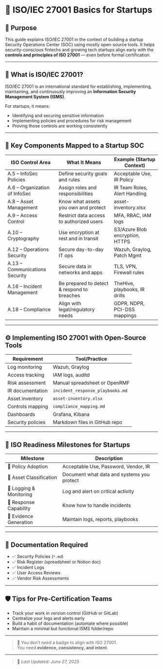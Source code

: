 # 📘 ISO/IEC 27001 Basics for Startups

## 🎯 Purpose

This guide explains ISO/IEC 27001 in the context of building a startup Security Operations Center (SOC) using mostly open-source tools. It helps security-conscious fintechs and growing tech startups align early with the **controls and principles of ISO 27001** — even before formal certification.

---

## 🧠 What is ISO/IEC 27001?

ISO/IEC 27001 is an international standard for establishing, implementing, maintaining, and continuously improving an **Information Security Management System (ISMS)**.

For startups, it means:
- Identifying and securing sensitive information
- Implementing policies and procedures for risk management
- Proving those controls are working consistently

---

## 🧩 Key Components Mapped to a Startup SOC

| ISO Control Area | What It Means | Example (Startup Context) |
|------------------|----------------|-----------------------------|
| A.5 – InfoSec Policies | Define security goals and rules | Acceptable Use, IR Policy |
| A.6 – Organization of InfoSec | Assign roles and responsibilities | IR Team Roles, Alert Handling |
| A.8 – Asset Management | Know what assets you own and protect | asset-inventory.xlsx |
| A.9 – Access Control | Restrict data access to authorized users | MFA, RBAC, IAM logs |
| A.10 – Cryptography | Use encryption at rest and in transit | S3/Azure Blob encryption, HTTPS |
| A.12 – Operations Security | Secure day-to-day IT ops | Wazuh, Graylog, Patch Mgmt |
| A.13 – Communications Security | Secure data in networks and apps | TLS, VPN, Firewall rules |
| A.16 – Incident Management | Be prepared to detect & respond to breaches | TheHive, playbooks, IR drills |
| A.18 – Compliance | Align with legal/regulatory needs | GDPR, NDPR, PCI-DSS mappings |

---

## ⚙️ Implementing ISO 27001 with Open-Source Tools

| Requirement | Tool/Practice |
|-------------|---------------|
| Log monitoring | Wazuh, Graylog |
| Access tracking | IAM logs, auditd |
| Risk assessment | Manual spreadsheet or OpenRMF |
| IR documentation | `incident_response_playbooks.md` |
| Asset inventory | `asset-inventory.xlsx` |
| Controls mapping | `compliance_mapping.md` |
| Dashboards | Grafana, Kibana |
| Security policies | Markdown files in GitHub repo |

---

## 🚀 ISO Readiness Milestones for Startups

| Milestone | Description |
|-----------|-------------|
| 🔹 Policy Adoption | Acceptable Use, Password, Vendor, IR |
| 🔹 Asset Classification | Document what data and systems you protect |
| 🔹 Logging & Monitoring | Log and alert on critical activity |
| 🔹 Response Capability | Know how to handle incidents |
| 🔹 Evidence Generation | Maintain logs, reports, playbooks |

---

## 🧾 Documentation Required

- ✅ Security Policies (`*.md`)
- ✅ Risk Register (spreadsheet or Notion doc)
- ✅ Incident Logs
- ✅ User Access Reviews
- ✅ Vendor Risk Assessments

---

## 🛡️ Tips for Pre-Certification Teams

- Track your work in version control (GitHub or GitLab)
- Centralize your logs and alerts early
- Build a habit of documentation (automate where possible)
- Maintain a minimal but functional ISMS folder/repo

---

> 📌 You don’t need a badge to align with ISO 27001.  
> You need **evidence, consistency, and intent**.  

---

> 🔄 _Last Updated: June 27, 2025_
